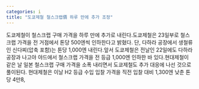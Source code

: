 ```yaml
---
categories: i
title: "도쿄제철 철스크랩價 하루 만에 추가 조정"
---
```

도쿄제철이 철스크랩 구매 가격을 하루 만에 추가로 내린다.도쿄제철은 23일부로 철스크랩 가격을 전 거점에서 톤당 500엔씩 인하한다고 밝혔다. 단, 다하라 공장에서 생철류인 신다찌(압축 포함)는 톤당 1,000엔 내린다.앞서 도쿄제철은 전날인 22일에도 다하라 공장과 나고야 야드에서 철스크랩 가격을 전 등급 1,000엔 인하한 바 있다.현대제철이 같은 날 일본 철스크랩 구매 가격을 소폭 내리면서 도쿄제철도 추가 대응에 나선 것으로 풀이된다. 현대제철은 이날 H2 등급 수입 입찰 가격을 직전 입찰 대비 1,300엔 낮춘 톤당 4만8,